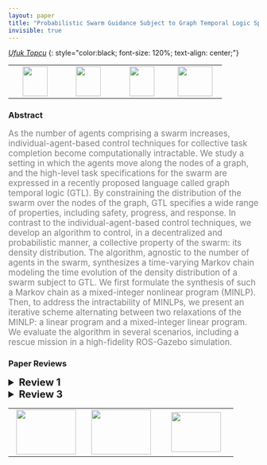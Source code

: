```yaml
---
layout: paper
title: "Probabilistic Swarm Guidance Subject to Graph Temporal Logic Specifications"
invisible: true
---
```

*[Ufuk Topcu](http://www.ae.utexas.edu/facultysites/topcu/wiki/index.php/Main_Page)*
{: style="color:black; font-size: 120%; text-align: center;"}

<table width="40%"> <tr>
<td style="width: 20%; text-align: center;"><a href="1209"><img src="{{ site.baseurl }}/images/paper_link.png"
width = "50"  height = "60"/> </a> </td>

<td style="width: 20%; text-align: center;"><a href="https://www.dropbox.com/home/RSS%20Video"><img src="{{ site.baseurl }}/images/video_link.png"
width = "50"  height = "60"/> </a> </td>

<td style="width: 20%; text-align: center;"><a href="https://github.com/u-t-autonomous/RSS2020_SwarmControlGTL.git"><img src="{{ site.baseurl }}/images/software_link.png"
width = "50"  height = "60"/> </a> </td>

<td style="width: 20%; text-align: center;"><a href="nan"><img src="{{ site.baseurl }}/images/pheedloop_link.png"
width = "70"  height = "60"/> </a> </td>

</tr></table>

### Abstract
<html><p style="color:gray; font-size: 120%; text-align: justified;">
As the number of agents comprising a swarm increases, individual-agent-based control techniques for collective task completion become computationally intractable. We study a setting in which the agents move along the nodes of a graph, and the high-level task specifications for the swarm are expressed in a recently proposed language called graph temporal logic (GTL). By constraining the distribution of the swarm over the nodes of the graph, GTL specifies a wide range of properties, including safety, progress, and response. In contrast to the individual-agent-based control techniques, we develop an algorithm to control, in a decentralized and probabilistic manner, a collective property of the swarm: its density distribution. The algorithm, agnostic to the number of agents in the swarm, synthesizes a time-varying Markov chain modeling the time evolution of the density distribution of a swarm subject to GTL. We first formulate the synthesis of such a Markov chain as a mixed-integer nonlinear program (MINLP). Then, to address the intractability of MINLPs, we present an iterative scheme alternating between two relaxations of the MINLP: a linear program and a mixed-integer linear program. We evaluate the algorithm in several scenarios, including a rescue mission in a high-fidelity ROS-Gazebo simulation.
</p></html>

### Paper Reviews
<details><summary style="font-size:20px;"><b> Review 1</b></summary>
<p style="color:gray; font-size: 120%; text-align: justified;">
The authors consider a simplified swarming scenario, in which the agents move along the nodes of a graph. The specification is given as a formula in a logic called graph temporal logic (GTL), which constrains the distribution of the swarm over the nodes ofthe graph. The authors propose an algorithm to control the density distribution of the swarm, which is based on a time-varying Markov chainmodeling the time evolution of the density distribution of the swarm. GTL and the Markov-chain modeling have been published before. The main contributions of this paper are to (1)  synthesize such a Markovchain as a mixed-integer nonlinear program (MINLP), and (2) relax the MINLP to a mixed integer linear program (MILP).  My main concern with the paper is whether the contributions described above are enough to make this a RSS paper. My second major concerns is the simplicity of the examples throughout the paper. The running example us too simplistic, and the authors to not make any effort to connect this example to a robotic scenario. In the second example at the end of the paper, which is supposed to be more realistic, it is not cleat what the dynamics of the robot are.  Aside from these, the paper is well written and, as far as I followed, technically correct. However, the related work misses three important and closely related works. First, there is no clear comparison with the plethora of papers on consensus. In the second paragraph of the Introduction, the author(s) say that "as the number of agents comprising the swarm increases, the computational cost for assigningthe targets of each agent and generating all the optimaltrajectories one by one becomes prohibitively high. As a result,these techniques suffer from scalability issues." This is not the case for consensus-type papers, in which simple, identical local rules lead to guaranteed global behavior. Second, there are some papers on controlling the statistics of a swarm, e.g., (1) Calin Belta and Vijay Kumar, Abstraction and control for groups of robots, IEEE Transactions on Robotics, vol.20, no.5, pp.865-875, 2004, (2)  P. Yang, R. A. Freeman and K. M. Lynch, "Multi-Agent Coordination by Decentralized Estimation and Control," in IEEE Transactions on Automatic Control, vol. 53, no. 11, pp. 2480-2496, Dec. 2008, which are not mentioned and discussed. Third, there exist spatial temporal logics, that seem to be related to the GTL logic proposed here, e.g., (1) L. Nenzi, L. Bortolussi, V. Ciancia, M. Loreti, M. Massink, Qualitative and Quantitative Monitoring of Spatio-Temporal Properties with SSTL, Logical Methods in Computer Science, vol. 14(4) (2018), (2) Iman Haghighi, Sadra Sadraddini, Calin Belta, Robotic Swarm Control from Spatio-Temporal Specifications, 55th IEEE Conference on Decision and Control, Las Vegas, NV, 2016 (3) Iman Haghighi, Austin Jones, Zhaodan Kong, Ezio Bartocci, Radu Grosu and Calin Belta, SpaTeL: A Novel Spatial-Temporal Logic and Its Applications to Networked Systems, Hybrid Systems: Computation and Control (HSCC) 2015
</p> </details>

<details><summary style="font-size:20px;"><b> Review 3</b></summary>
<p style="color:gray; font-size: 120%; text-align: justified;">
This paper addresses the important problem of efficiently synthesizinga decentralized controllers for a large number agents, i.e. a swarm,such that together, they satisfy some high-level specification, herein the form of a graph temporal logic sentence. Such systems have alarge number of applications, and by no means is this a solvedproblem.The prose and general outline of the paper is easy enough to follow,although illustrations of the examples and theorems would have beengreatly appreciated.The high level approach taken in this paper is 4 fold:1. The swarm is ultimately abstracted as a graph where the nodes   represent locations and densities (#agents/#total number of   agents).2. The decentralized controller is abstracted as a time varying markov   chain describing how densities evolve on this graph over time.3. The synthesis of this controller subject to the specification and   dynamics is cast as a feasibility query in a Mixed Integer   Non-linear Program (MINLP).4. Once synthesized, an online low-level controller implements this   strategy in the work space this graph represents.This approach improves over prior work by either:* Modeling densities rather than agents directly to improve  scaling w.r.t. swarm size.or * Synthesizing swarm strategies that satisfy bounded graph temporal  logic specifications.The primary technical contribution of this work seems to be thehandling of the complexity of the MINLP - being potentially muchharder than MILPs which are already NP-hard.This is done by first observing that in the special case of a completegraph, the constraints on densities can be used to determine afeasible swarm strategy, resulting in a Mixed Integer *Linear*Program.While the proof seems straight forward, an interpretation would havebeen appreciated. For example, physically, I understand this to be theresult of agents being able to always "keep up" with requireddensities at each time step since they are always one step away fromthere they need to be.A general solution is then proposed which alternates between solvingtwo relaxations of the MINLP. The key insight is that once the swarmstrategy (markov chain) or densities are set, the complexity of theMINLP reduces substantially. Thus at a high level, this algorithmalternates between estimating these to quantities.The paper then empirically demonstrates substantial improvements thisproposed solution has over using off-the-shelf MINLP solvers as wellwe a few interesting case studies.While I believe this approach to be well-founded and the experimentsconvincing, I am left with a two questions:1. While improving scalability, there doesn't seem any constraints   ensuring that the Markov Chain densities can be realized - since in   the actual swarm the densities cannot take on all real numbers.   Is there a guarantee that the results will still hold with high   probability?2. Because the solutions need only be feasible, is it possible to   leverage an SMT solver rather than optimization engine?  The   non-linearities in the MINLP seem fairly tame, and the proposed   algorithm reminds the reviewer of Counter Example Guided Inductive   Synthesis based on SMT solvers.   Similar works in synthesizing controllers from Signal Temporal   Logic have shown that combining SMT solvers with MILPs can also   lead to dramatic increases in performance.   
</p> </details>

<table width="100%"><tr><td style="width: 30%; text-align: center;"><a href="{{ site.baseurl }}/program/papers/57"> <img src="{{ site.baseurl }}/images/previous_icon.png" width = "120"  height = "90"/> </a> </td>

<td style="width: 30%; text-align: center;"><a href="{{ site.baseurl }}/program/papers"> <img src="{{ site.baseurl }}/images/overview_icon.png" width = "120"  height = "90"/> </a> </td> 

<td style="width: 30%; text-align: center;"><a href="{{ site.baseurl }}/program/papers/59"> <img src="{{ site.baseurl }}/images/next_icon.png" width = "100"  height = "80"/> </a> </td> 

</tr></table>

